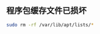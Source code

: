 <!--
 * @Description: 
 * @Version: 1.0
 * @Author: DaLao
 * @Email: dalao_li@163.com
 * @Date: 2021-12-07 21:38:19
 * @LastEditors: DaLao
 * @LastEditTime: 2021-12-07 21:38:19
-->


## 程序包缓存文件已损坏

```sh
sudo rm -rf /var/lib/apt/lists/*  
```